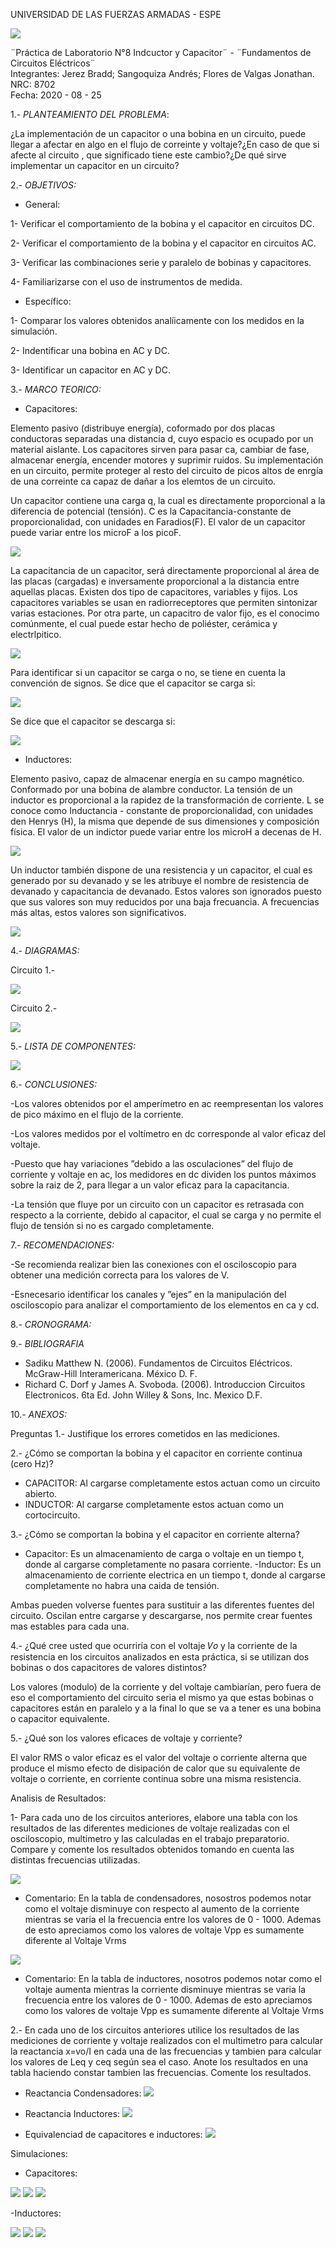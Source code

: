 UNIVERSIDAD DE LAS FUERZAS ARMADAS - ESPE

![](https://github.com/BraddJCJ/Informe5_Jerez_Sangoquiza_Zambrano/blob/master/img/Logo_ESPE.png)

¨Práctica de Laboratorio N°8 Indcuctor y Capacitor¨ - 
¨Fundamentos de Circuitos Eléctricos¨  
Integrantes: Jerez Bradd; Sangoquiza Andrés; Flores de Valgas Jonathan.  
NRC: 8702   
Fecha: 2020 - 08 - 25  

1.- *PLANTEAMIENTO DEL PROBLEMA*:

¿La implementación de un capacitor o una bobina en un circuito, puede llegar a afectar en algo en el flujo de correinte y voltaje?¿En caso de que si afecte al circuito , que significado tiene este cambio?¿De qué sirve implementar un capacitor en un circuito?

2.- *OBJETIVOS:*

* General: 

1- Verificar el comportamiento de la bobina y el capacitor en circuitos DC.

2- Verificar el comportamiento de la bobina y el capacitor en circuitos AC.

3- Verificar las combinaciones serie y paralelo de bobinas y capacitores.

4- Familiarizarse con el uso de instrumentos de medida.


* Específico:

1- Comparar los valores obtenidos analíicamente con los medidos en la simulación.

2- Indentificar una bobina en AC y DC.

3- Identificar un capacitor en AC y DC.


3.- *MARCO TEORICO:*

* Capacitores:

Elemento pasivo (distribuye energía), coformado por dos placas conductoras separadas una distancia d, cuyo espacio es ocupado por un material aislante.
Los capacitores sirven para pasar ca, cambiar de fase, almacenar energía, encender motores y suprimir ruidos.
Su implementación en un circuito, permite proteger al resto del circuito de picos altos de enrgía de una correinte ca capaz de dañar a los elemtos de un circuito.

Un capacitor contiene una carga q, la cual es directamente proporcional a la diferencia de potencial (tensión). C es la Capacitancia-constante de proporcionalidad, con unidades en Faradios(F). El valor de un capacitor puede variar entre los microF a los picoF.

![](https://github.com/BraddJCJ/Informe8/blob/master/Img.I.8/q'Cv.png)

La capacitancia de un capacitor, será directamente proporcional al área de las placas (cargadas) e inversamente proporcional a la distancia entre aquellas placas.
Existen dos tipo de capacitores, variables y fijos. Los capacitores variables se usan en radiorreceptores que permiten sintonizar varias estaciones. Por otra parte, un capacitro de valor fijo, es el conocimo comúnmente, el cual puede estar hecho de poliéster, cerámica y electrlpitico.

![](https://github.com/BraddJCJ/Informe8/blob/master/Img.I.8/CfijOvar.png)

Para identificar si un capacitor se carga o no, se tiene en cuenta la convención de signos.
Se dice que el capacitor se carga si:

![](https://github.com/BraddJCJ/Informe8/blob/master/Img.I.8/cargaDeCap.png)

Se dice que el capacitor se descarga si:

![](https://github.com/BraddJCJ/Informe8/blob/master/Img.I.8/Descarg.Cap.png)

* Inductores:

Elemento pasivo, capaz de almacenar energía en su campo magnético. Conformado por una bobina de alambre conductor. La tensión de un inductor es proporcional a la rapidez de la transformación de corriente. L se conoce como Inductancia - constante de proporcionalidad, con unidades den Henrys (H), la misma que depende de sus dimensiones y composición física. El valor de un indictor puede variar entre los microH a decenas de H.

![](https://github.com/BraddJCJ/Informe8/blob/master/Img.I.8/tension-Rapidz.png)

Un inductor también dispone de una resistencia y un capacitor, el cual es generado por su devanado y se les atribuye el nombre de resistencia de devanado y capacitancia de devanado. Estos valores son ignorados puesto que sus valores son muy reducidos por una baja frecuancia. A frecuencias más altas, estos valores son significativos.

![](https://github.com/BraddJCJ/Informe8/blob/master/Img.I.8/L.devanado.png)


4.- *DIAGRAMAS:*

Circuito 1.-

![](https://github.com/BraddJCJ/Informe8/blob/master/Img.I.8/D7c.png)

Circuito 2.-

![](https://github.com/BraddJCJ/Informe8/blob/master/Img.I.8/D7i.png)

5.- *LISTA DE COMPONENTES:*

![](https://github.com/BraddJCJ/Informe8/blob/master/Img.I.8/Matriales.png)

 
6.- *CONCLUSIONES:*

-Los valores obtenidos por el amperímetro en ac reempresentan los valores de pico máximo en el flujo de la corriente.

-Los valores medidos por el voltímetro en dc corresponde al valor eficaz del voltaje.

-Puesto que hay variaciones ”debido a las osculaciones” del flujo de corriente y voltaje en ac, los medidores en dc dividen los puntos máximos sobre la raiz de 2, para llegar a un valor eficaz para la capacitancia.

-La tensión que fluye por un circuito con un capacitor es retrasada con respecto a la corriente, debido al capacitor, el cual se carga y no permite el flujo de tensión si no es cargado completamente.

7.- *RECOMENDACIONES:*

-Se recomienda realizar bien las conexiones con el osciloscopio para obtener una medición correcta para los valores de V.

-Esnecesario identificar los canales y ”ejes” en la manipulación del osciloscopio para analizar el comportamiento de los elementos en ca y cd.

8.- *CRONOGRAMA:*


9.- *BIBLIOGRAFIA*
- Sadiku Matthew N. (2006). Fundamentos de Circuitos Eléctricos. McGraw-Hill Interamericana. México D. F.
-  Richard C. Dorf y James A. Svoboda. (2006). Introduccion Circuitos Electronicos. 6ta Ed. John Willey & Sons, Inc. Mexico D.F.

 

10.- *ANEXOS:*

Preguntas
1.- Justifique los errores cometidos en las mediciones. 

2.- ¿Cómo se comportan la bobina y el capacitor en corriente continua (cero Hz)? 

- CAPACITOR: Al cargarse completamente estos actuan como un circuito abierto.
- INDUCTOR: Al cargarse completamente estos actuan como un cortocircuito.

3.- ¿Cómo se comportan la bobina y el capacitor en corriente alterna? 

- Capacitor: Es un almacenamiento de carga o voltaje en un tiempo t, donde al cargarse completamente no pasara corriente.
-Inductor: Es un almacenamiento de corriente electrica en un tiempo t, donde al cargarse completamente no habra una caida de tensión.

Ambas pueden volverse fuentes para sustituir a las diferentes fuentes del circuito. Oscilan entre cargarse y descargarse, nos permite crear fuentes mas estables para cada una.

4.- ¿Qué cree usted que ocurriría con el voltaje 𝑉𝑜 y la corriente de la resistencia en los circuitos analizados en esta práctica, si se utilizan dos bobinas o dos capacitores de valores distintos? 

Los valores (modulo) de la corriente y del voltaje cambiarían, pero fuera de eso el comportamiento del circuito seria el mismo ya que estas bobinas o capacitores están en paralelo y a la final lo que se va a tener es una bobina o capacitor equivalente.

5.- ¿Qué son los valores eficaces de voltaje y corriente?

El valor RMS o valor eficaz es el valor del voltaje o corriente alterna que produce el mismo efecto de disipación de calor que su equivalente de voltaje o corriente, en corriente continua sobre una misma resistencia.

Analisis de Resultados:

1- Para cada uno de los circuitos anteriores, elabore una tabla con los resultados de las diferentes mediciones de voltaje realizadas con el osciloscopio, multimetro y las calculadas en el trabajo preparatorio. Compare y comente los resultados obtenidos tomando en cuenta las distintas frecuencias utilizadas.

![](https://github.com/BraddJCJ/Informe8/blob/master/Img.I.8/Condensadores.jpg)

- Comentario: En la tabla de condensadores, nosostros podemos notar como el voltaje disminuye con respecto al aumento de la corriente mientras se varia el la frecuencia entre los valores de 0 - 1000. Ademas de esto apreciamos como los valores de voltaje Vpp es sumamente diferente al Voltaje Vrms

![](https://github.com/BraddJCJ/Informe8/blob/master/Img.I.8/Inductores.jpg)

- Comentario: En la tabla de inductores, nosotros podemos notar como el voltaje aumenta mientras la corriente disminuye mientras se varia la frecuencia entre los valores de 0 - 1000. Ademas de esto apreciamos como los valores de voltaje Vpp es sumamente diferente al Voltaje Vrms

2.- En cada uno de los circuitos anteriores utilice los resultados de las mediciones de corriente y voltaje realizados con el multimetro para calcular la reactancia x=vo/I en cada una de las frecuencias y tambien para calcular los valores de Leq y ceq según sea el caso. Anote los resultados en una tabla haciendo constar tambien las frecuencias. Comente los resultados.

- Reactancia Condensadores:
![](https://github.com/BraddJCJ/Informe8/blob/master/Img.I.8/rec.Con.jpg)

- Reactancia Inductores:
![](https://github.com/BraddJCJ/Informe8/blob/master/Img.I.8/rec.Ind.jpg)

- Equivalenciad de capacitores e inductores:
![](https://github.com/BraddJCJ/Informe8/blob/master/Img.I.8/equivalencias.jpg)

Simulaciones:
- Capacitores:

![](https://github.com/BraddJCJ/Informe8/blob/master/Img.I.8/0hz-C.png)
![](https://github.com/BraddJCJ/Informe8/blob/master/Img.I.8/10hz-C.png)
![](https://github.com/BraddJCJ/Informe8/blob/master/Img.I.8/1000hz-C.png)

-Inductores:

![](https://github.com/BraddJCJ/Informe8/blob/master/Img.I.8/0hz-I.png)
![](https://github.com/BraddJCJ/Informe8/blob/master/Img.I.8/10hz-I.png)
![](https://github.com/BraddJCJ/Informe8/blob/master/Img.I.8/1000hz-I.png)
